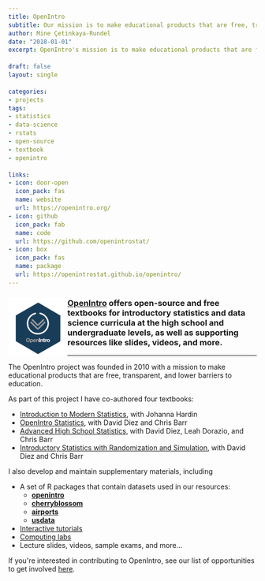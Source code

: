 ```yaml
---
title: OpenIntro
subtitle: Our mission is to make educational products that are free, transparent, and lower barriers to education
author: Mine Çetinkaya-Rundel
date: "2018-01-01"
excerpt: OpenIntro's mission is to make educational products that are free, transparent, and lower barriers to education. We also feature supporting resources, such as slides, videos, and more.

draft: false
layout: single

categories:
- projects
tags:
- statistics
- data-science
- rstats
- open-source
- textbook
- openintro

links:
- icon: door-open
  icon_pack: fas
  name: website
  url: https://openintro.org/
- icon: github
  icon_pack: fab
  name: code
  url: https://github.com/openintrostat/
- icon: box
  icon_pack: fas
  name: package
  url: https://openintrostat.github.io/openintro/
---
```


### <img src = "featured.png" width="120" align = "left"> [OpenIntro](https://openintro.org/) offers open-source and free textbooks for introductory statistics and data science curricula at the high school and undergraduate levels, as well as supporting resources like slides, videos, and more.

---

The OpenIntro project was founded in 2010 with a mission to make educational products that are free, transparent, and lower barriers to education.

As part of this project I have co-authored four textbooks:

- [Introduction to Modern Statistics](https://www.openintro.org/book/isrs/), with Johanna Hardin
- [OpenIntro Statistics](https://www.openintro.org/book/os/}), with David Diez and Chris Barr
- [Advanced High School Statistics](https://www.openintro.org/book/ahss/), with David Diez, Leah Dorazio, and Chris Barr
- [Introductory Statistics with Randomization and Simulation](https://www.openintro.org/book/isrs/), with David Diez and Chris Barr

I also develop and maintain supplementary materials, including 
- A set of R packages that contain datasets used in our resources: 
  - [**openintro**](https://openintrostat.github.io/openintro)
  - [**cherryblossom**](https://openintrostat.github.io/cherryblossom)
  - [**airports**](https://openintrostat.github.io/airports)
  - [**usdata**](https://openintrostat.github.io/usdata)
- [Interactive tutorials](https://openintrostat.github.io/ims-tutorials/)
- [Computing labs](https://openintrostat.github.io/oilabs-tidy/)
- Lecture slides, videos, sample exams, and more...

If you're interested in contributing to OpenIntro, see our list of opportunities to get involved [here](https://www.openintro.org/teachers/get_involved/).
